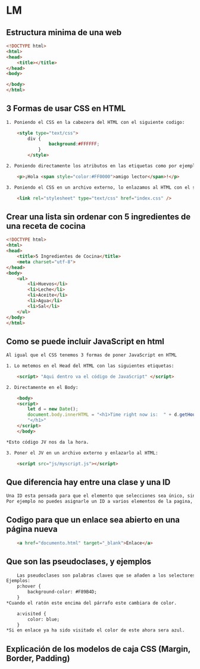 # LM
## Estructura minima de una web
```html
<!DOCTYPE html>
<html>
<head>
	<title></title>
</head>
<body>

</body>
</html>
```
## 3 Formas de usar CSS en HTML
```html
1. Poniendo el CSS en la cabezera del HTML con el siguiente codigo:

	<style type="text/css">
		div {
            	background:#FFFFFF;
        	}
    	</style>

2. Poniendo directamente los atributos en las etiquetas como por ejemplo

	<p>¡Hola <span style="color:#FF0000">amigo lector</span>!</p>

3. Poniendo el CSS en un archivo externo, lo enlazamos al HTML con el siguiente código:

	<link rel="stylesheet" type="text/css" href="index.css" />
```
## Crear una lista sin ordenar con 5 ingredientes de una receta de cocina
```html
<!DOCTYPE html>
<html>
<head>
	<title>5 Ingredientes de Cocina</title>
	<meta charset="utf-8">
</head>
<body>
	<ul>
		<li>Huevos</li>
		<li>Leche</li>
		<li>Aceite</li>
		<li>Agua</li>
		<li>Sal</li>
	</ul>
</body>
</html>
```
## Como se puede incluir JavaScript en html
```html
Al igual que el CSS tenemos 3 formas de poner JavaScript en HTML

1. Lo metemos en el Head del HTML con las siguientes etiquetas:

	<script> "Aqui dentro va el código de JavaScript" </script>

2. Directamente en el Body:

	<body>
	<script>
		let d = new Date();
		document.body.innerHTML = "<h1>Time right now is:  " + d.getHours() + ":" + d.getMinutes() + ":" + d.getSeconds()
		"</h1>"
	</script>
	</body>

*Esto código JV nos da la hora.

3. Poner el JV en un archivo externo y enlazarlo al HTML:

	<script src="js/myscript.js"></script>
```
## Que diferencia hay entre una clase y una ID
```html
Una ID esta pensada para que el elemento que selecciones sea único, sin embargo las clases estan pensadas para definir el mismo estilo en varios elementos.
Por ejemplo no puedes asignarle un ID a varios elementos de la pagina, en cambio con una clase puedes asignar una misma clase a varios elementos.
```
## Codigo para que un enlace sea abierto en una página nueva
```html
	<a href="documento.html" target="_blank">Enlace</a>
```
## Que son las pseudoclases, y ejemplos
```html
	Las pseudoclases son palabras claves que se añaden a los selectores, con el se pueden cambiar las propiedades del estado especial del selector.
Ejemplos:
	p:hover {
		background-color: #F89B4D;
	}
*Cuando el ratón este encima del párrafo este cambiara de color.

	a:visited {
		color: blue;
	}
*Si en enlace ya ha sido visitado el color de este ahora sera azul.
```
## Explicación de los modelos de caja CSS (Margin, Border, Padding)
```html

```
